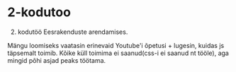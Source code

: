 # 2-kodutoo

2. kodutöö Eesrakenduste arendamises.

Mängu loomiseks vaatasin erinevaid Youtube'i õpetusi + lugesin, kuidas js täpsemalt toimib.
Kõike küll toimima ei saanud(css-i ei saanud nt tööle), aga mingid põhi asjad peaks töötama.


